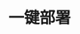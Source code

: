 # 一键部署

<a href="https://vercel.com/import/project?template=https://github.com/womade/twikoo" target="_blank" rel="noopener noreferrer"><img src="https://vercel.com/button" alt=""></a>